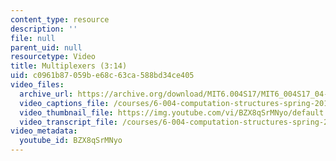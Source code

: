 ```yaml
---
content_type: resource
description: ''
file: null
parent_uid: null
resourcetype: Video
title: Multiplexers (3:14)
uid: c0961b87-059b-e68c-63ca-588bd34ce405
video_files:
  archive_url: https://archive.org/download/MIT6.004S17/MIT6_004S17_04-02-06_300k.mp4
  video_captions_file: /courses/6-004-computation-structures-spring-2017/9a75701f2f9a53d9be857e4c40290fca_BZX8qSrMNyo.vtt
  video_thumbnail_file: https://img.youtube.com/vi/BZX8qSrMNyo/default.jpg
  video_transcript_file: /courses/6-004-computation-structures-spring-2017/db77f0c5e906fa149d84816641182ee4_BZX8qSrMNyo.pdf
video_metadata:
  youtube_id: BZX8qSrMNyo
---
```

